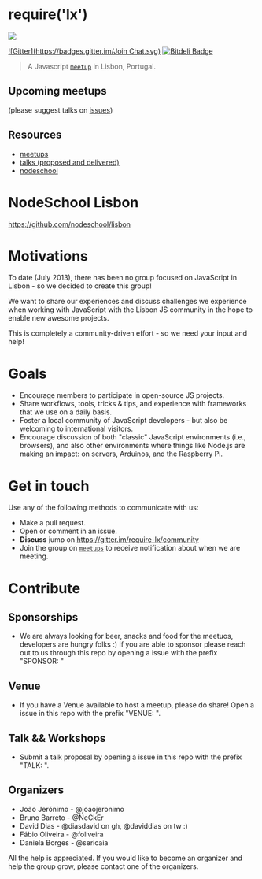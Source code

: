 require('lx')
=============

![](https://i.cloudup.com/t3SIoZKMd6-3000x3000.png)

[![Gitter](https://badges.gitter.im/Join Chat.svg)](https://gitter.im/require-lx/community?utm_source=badge&utm_medium=badge&utm_campaign=pr-badge&utm_content=badge) [![Bitdeli Badge](https://d2weczhvl823v0.cloudfront.net/require-lx/community/trend.png)](https://bitdeli.com/free "Bitdeli Badge")

> A Javascript [`meetup`](http://www.meetup.com/require-lx/) in Lisbon, Portugal.

## Upcoming meetups

(please suggest talks on [issues](https://github.com/require-lx/community/issues?labels=talk&page=1&state=open))

## Resources

- [meetups](/meetups)
- [talks (proposed and delivered)](/talks)
- [nodeschool](/nodeschool)

# NodeSchool Lisbon

https://github.com/nodeschool/lisbon

# Motivations

To date (July 2013), there has been no group focused on JavaScript in Lisbon - so we decided to create this group!  

We want to share our experiences and discuss challenges we experience when working with JavaScript with the Lisbon JS community in the hope to enable new awesome projects. 

This is completely a community-driven effort - so we need your input and help!  

# Goals 

- Encourage members to participate in open-source JS projects.
- Share workflows, tools, tricks & tips, and experience with frameworks that we use on a daily basis. 
- Foster a local community of JavaScript developers - but also be welcoming to international visitors.  
- Encourage discussion of both "classic" JavaScript environments (i.e., browsers), and also other environments where things like Node.js are making an impact: on servers, Arduinos, and the Raspberry Pi. 

# Get in touch
Use any of the following methods to communicate with us: 

-  Make a pull request.
-  Open or comment in an issue.
-  **Discuss** jump on https://gitter.im/require-lx/community
-  Join the group on [`meetups`](http://www.meetup.com/require-lx/) to receive notification about when we are meeting.

# Contribute

## Sponsorships

* We are always looking for beer, snacks and food for the meetuos, developers are hungry folks :) If you are able to sponsor please reach out to us through this repo by opening a issue with the prefix "SPONSOR: "

## Venue

* If you have a Venue available to host a meetup, please do share! Open a issue in this repo with the prefix "VENUE: ".

## Talk && Workshops

* Submit a talk proposal by opening a issue in this repo with the prefix "TALK: ".

## Organizers

 * João Jerónimo  - @joaojeronimo
 * Bruno Barreto  - @NeCkEr
 * David Dias     - @diasdavid on gh, @daviddias on tw :)
 * Fábio Oliveira - @foliveira
 * Daniela Borges - @sericaia

All the help is appreciated. If you would like to become an organizer and help the group grow, please contact one of the organizers.




